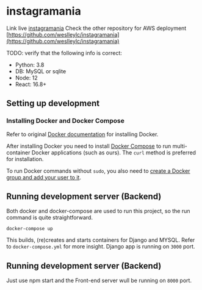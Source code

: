 # instagramania

Link live [instagramania](https://instagramania-c6447.web.app/)
Check the other repository for AWS deployment [https://github.com/weslleylc/instagramania](https://github.com/weslleylc/instagramania)


TODO: verify that the following info is correct:

 - Python:  3.8
 - DB:      MySQL or sqlite
 - Node:    12
 - React:   16.8+

## Setting up development

### Installing Docker and Docker Compose

Refer to original [Docker documentation](https://docs.docker.com/engine/installation/) for installing Docker.

After installing Docker you need to install [Docker Compose](https://docs.docker.com/compose/install/) to run
 multi-container Docker applications (such as ours). The `curl` method is preferred for installation.

To run Docker commands without `sudo`, you also need to
[create a Docker group and add your user to it](https://docs.docker.com/engine/installation/linux/ubuntulinux/#/create-a-docker-group).

## Running development server (Backend)

Both docker and docker-compose are used to run this project, so the run command is quite straightforward.

    docker-compose up

This builds, (re)creates and starts containers for Django and MYSQL. Refer to `docker-compose.yml` for
more insight. Django app is running on `3000` port. 

## Running development server (Backend)

Just use npm start and the Front-end server wull be running on `8000` port.


